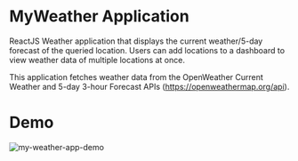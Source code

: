 # MyWeather Application

ReactJS Weather application that displays the current weather/5-day forecast of the queried location. Users can add locations to a dashboard to view weather data of multiple locations at once.

This application fetches weather data from the OpenWeather Current Weather and 5-day 3-hour Forecast APIs (https://openweathermap.org/api).

# Demo
![my-weather-app-demo](https://user-images.githubusercontent.com/81598612/194795493-bac9df9e-4319-4b01-b840-d1427d49d830.gif)

